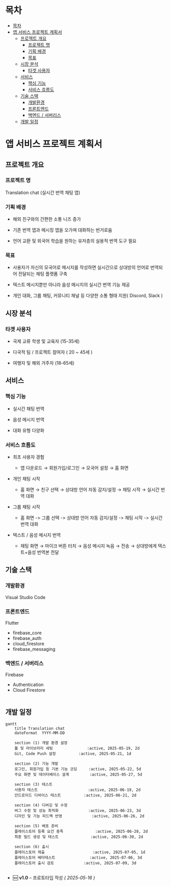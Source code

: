 # 목차
- [목차](#목차)
- [앱 서비스 프로젝트 계획서](#앱-서비스-프로젝트-계획서)
  - [프로젝트 개요](#프로젝트-개요)
    - [프로젝트 명](#프로젝트-명)
    - [기획 배경](#기획-배경)
    - [목표](#목표)
  - [시장 분석](#시장-분석)
    - [타겟 사용자](#타겟-사용자)
  - [서비스](#서비스)
    - [핵심 기능](#핵심-기능)
    - [서비스 흐름도](#서비스-흐름도)
  - [기술 스택](#기술-스택)
    - [개발환경](#개발환경)
    - [프론트엔드](#프론트엔드)
    - [백엔드 / 서버리스](#백엔드--서버리스)
  - [개발 일정](#개발-일정)

# 앱 서비스 프로젝트 계획서
## 프로젝트 개요
### 프로젝트 명
Translation chat (실시간 번역 채팅 앱)

### 기획 배경
- 해외 친구와의 간편한 소통 니즈 증가

- 기존 번역 앱과 메시징 앱을 오가며 대화하는 번거로움

- 언어 교환 및 외국어 학습을 원하는 유저층의 실용적 번역 도구 필요

### 목표
- 사용자가 자신의 모국어로 메시지를 작성하면 실시간으로 상대방의 언어로 번역되어 전달되는 채팅 플랫폼 구축

- 텍스트 메시지뿐만 아니라 음성 메시지의 실시간 번역 기능 제공

- 개인 대화, 그룹 채팅, 커뮤니티 채널 등 다양한 소통 형태 지원( Discord, Slack )

## 시장 분석
### 타겟 사용자
- 국제 교류 학생 및 교육자 (15-35세)

- 다국적 팀 / 프로젝트 참여자 ( 20 ~ 45세 )

- 여행자 및 해외 거주자 (18-65세)

## 서비스
### 핵심 기능
- 실시간 채팅 번역

- 음성 메시지 번역

- 대화 유형 다양화

### 서비스 흐름도
- 최초 사용자 경험
  - 앱 다운로드 → 회원가입/로그인 → 모국어 설정 → 홈 화면

- 개인 채팅 시작
  - 홈 화면 → 친구 선택 → 상대방 언어 자동 감지/설정 → 채팅 시작 → 실시간 번역 대화

- 그룹 채팅 시작
  - 홈 화면 -> 그룹 선택 -> 상대방 언어 자동 감지/설정 -> 채팅 시작 -> 실시간 번역 대화

- 텍스트 / 음성 메시지 번역
  - 채팅 화면 → 마이크 버튼 터치 → 음성 메시지 녹음 → 전송 → 상대방에게 텍스트+음성 번역본 전달

## 기술 스택
### 개발환경
Visual Studio Code

### 프론트엔드
Flutter
- firebase_core
- firebase_auth
- cloud_firestore
- firebase_messaging

### 백엔드 / 서버리스
Firebase
- Authentication
- Cloud Firestore

<div style="width:2000px; overflow-x:auto;">

## 개발 일정
```mermaid
gantt
    title Translation chat
    dateFormat  YYYY-MM-DD

    section (1) 개발 환경 설정
    툴 및 라이브러리 세팅               :active, 2025-05-19, 2d
    Git, Code Push 설정          :active, 2025-05-21, 1d

    section (2) 기능 개발
    로그인, 회원가입 등 기본 기능 코딩     :active, 2025-05-22, 5d
    주요 화면 및 데이터베이스 설계         :active, 2025-05-27, 5d

    section (3) 테스트
    사용자 테스트                      :active, 2025-06-19, 2d
    안드로이드 디바이스 테스트          :active, 2025-06-21, 2d

    section (4) 디버깅 및 수정
    버그 수정 및 성능 최적화             :active, 2025-06-23, 3d
    디자인 및 기능 피드백 반영             :active, 2025-06-26, 2d

    section (5) 배포 준비
    플레이스토어 등록 요건 충족              :active, 2025-06-28, 2d
    최종 빌드 생성 및 테스트              :active, 2025-06-30, 2d

    section (6) 출시
    플레이스토어 제출                     :active, 2025-07-05, 1d
    플레이스토어 베타테스트               :active, 2025-07-06, 3d
    플레이스토어 출시 검토             :active, 2025-07-09, 3d
```
</div>

<!-- 📝 🔧 🆕 🔁 🔄-->
- 🆕 **v1.0** – 프로토타입 작성 *( 2025-05-16 )*
